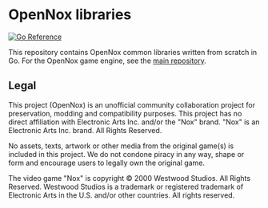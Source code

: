 # OpenNox libraries
[![Go Reference](https://pkg.go.dev/badge/github.com/opennox/libs.svg)](https://pkg.go.dev/github.com/opennox/libs)

This repository contains OpenNox common libraries written from scratch in Go. For the OpenNox game engine, see the [main repository](https://github.com/opennox/opennox).

## Legal

This project (OpenNox) is an unofficial community collaboration project for preservation, modding and compatibility purposes.
This project has no direct affiliation with Electronic Arts Inc. and/or the "Nox" brand. "Nox" is an Electronic Arts Inc. brand. All Rights Reserved.

No assets, texts, artwork or other media from the original game(s) is included in this project.
We do not condone piracy in any way, shape or form and encourage users to legally own the original game.

The video game "Nox" is copyright © 2000 Westwood Studios. All Rights Reserved.
Westwood Studios is a trademark or registered trademark of Electronic Arts in the U.S. and/or other countries. All rights reserved.